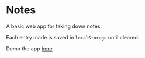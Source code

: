 # Notes

A basic web app for taking down notes.

Each entry made is saved in `localStorage` until cleared.

Demo the app [here](https://kasperkouhia.github.io/notes/).
